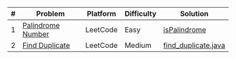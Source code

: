 


| # | Problem                                                                    | Platform | Difficulty | Solution                                          |
|---|----------------------------------------------------------------------------|----------|------------|---------------------------------------------------|
| 1 | [Palindrome Number](https://leetcode.com/problems/palindrome-number)       | LeetCode | Easy | [isPalindrome](Easy/isPalindrome.java)            |
| 2 | [Find Duplicate](https://leetcode.com/problems/find-the-duplicate-number/) | LeetCode | Medium | [find_duplicate.java](Medium/find_duplicate.java) |
⁠

